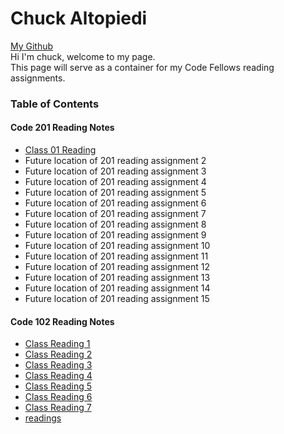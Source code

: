 # Chuck Altopiedi 
[My Github](https://github.com/ChuckAlto)  
Hi I'm chuck, welcome to my page.  
This page will serve as a container for my Code Fellows reading assignments.  

### Table of Contents
#### Code 201 Reading Notes
* [Class 01 Reading](class-01.md)
* Future location of 201 reading assignment 2
* Future location of 201 reading assignment 3
* Future location of 201 reading assignment 4
* Future location of 201 reading assignment 5
* Future location of 201 reading assignment 6
* Future location of 201 reading assignment 7
* Future location of 201 reading assignment 8
* Future location of 201 reading assignment 9
* Future location of 201 reading assignment 10
* Future location of 201 reading assignment 11
* Future location of 201 reading assignment 12
* Future location of 201 reading assignment 13
* Future location of 201 reading assignment 14
* Future location of 201 reading assignment 15

#### Code 102 Reading Notes
* [Class Reading 1](class1reading.md)  
* [Class Reading 2](class2reading.md)  
* [Class Reading 3](class3reading.md)  
* [Class Reading 4](class4reading.md)  
* [Class Reading 5](class5reading.md) 
* [Class Reading 6](class6reading.md) 
* [Class Reading 7](class7reading.md)
* [readings](readings.md) 
